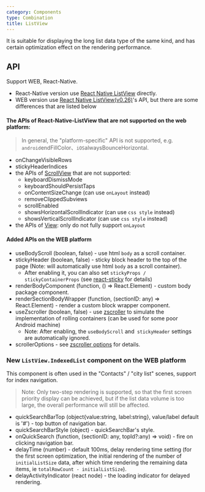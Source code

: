 ```yaml
---
category: Components
type: Combination
title: ListView
---
```


It is suitable for displaying the long list data type of the same kind, and has certain optimization effect on the rendering performance.


## API

Support WEB, React-Native.

- React-Native version use [React Native ListView](https://facebook.github.io/react-native/docs/listview.html#content) directly.
- WEB version use [React Native ListView(v0.26)](http://facebook.github.io/react-native/releases/0.26/docs/listview.html)'s  API, but there are some differences that are listed below

#### The APIs of React-Native-ListView that are not supported on the web platform:
> In general, the "platform-specific" API is not supported, e.g. `android`endFillColor、`iOS`alwaysBounceHorizontal.

- onChangeVisibleRows
- stickyHeaderIndices
- the APIs of [ScrollView](https://facebook.github.io/react-native/docs/scrollview.html#props) that are not supported:
    - keyboardDismissMode
    - keyboardShouldPersistTaps
    - onContentSizeChange (can use `onLayout` instead)
    - removeClippedSubviews
    - scrollEnabled
    - showsHorizontalScrollIndicator (can use `css style` instead)
    - showsVerticalScrollIndicator (can use `css style` instead)
- the APIs of [View](https://facebook.github.io/react-native/docs/view.html#props): only do not fully support `onLayout`


#### Added APIs on the WEB platform

- useBodyScroll (boolean, false) - use html `body` as a scroll container.
- stickyHeader (boolean, false) - sticky block header to the top of the page (Note: will automatically use html `body` as a scroll container).
    - After enabling it, you can also set `stickyProps / stickyContainerProps` (see [react-sticky](https://github.com/captivationsoftware/react-sticky) for details)
- renderBodyComponent (function, () => React.Element) - custom body package component.
- renderSectionBodyWrapper (function, (sectionID: any) => React.Element) - render a custom block wrapper component.
- useZscroller (boolean, false) - use [zscroller](https://github.com/yiminghe/zscroller) to simulate the implementation of rolling containers (can be used for some poor Android machine)
    - Note: After enabling, the `useBodyScroll` and` stickyHeader` settings are automatically ignored.
- scrollerOptions - see [zscroller options](https://github.com/yiminghe/zscroller#options) for details.


### New `ListView.IndexedList` component on the WEB platform

This component is often used in the "Contacts" / "city list" scenes, support for index navigation.

> Note: Only two-step rendering is supported, so that the first screen priority display can be achieved, but if the list data volume is too large, the overall performance will still be affected.

- quickSearchBarTop (object{value:string, label:string}, value/label default is '#') - top button of navigation bar.
- quickSearchBarStyle (object) - quickSearchBar's style.
- onQuickSearch (function, (sectionID: any, topId?:any) => void) - fire on clicking navigation bar.
- delayTime (number) - default 100ms, delay rendering time setting (for the first screen optimization, the initial rendering of the number of `initialListSize` data, after which time rendering the remaining data items, ie `totalRowCount - initialListSize`).
- delayActivityIndicator (react node) - the loading indicator for delayed rendering.
